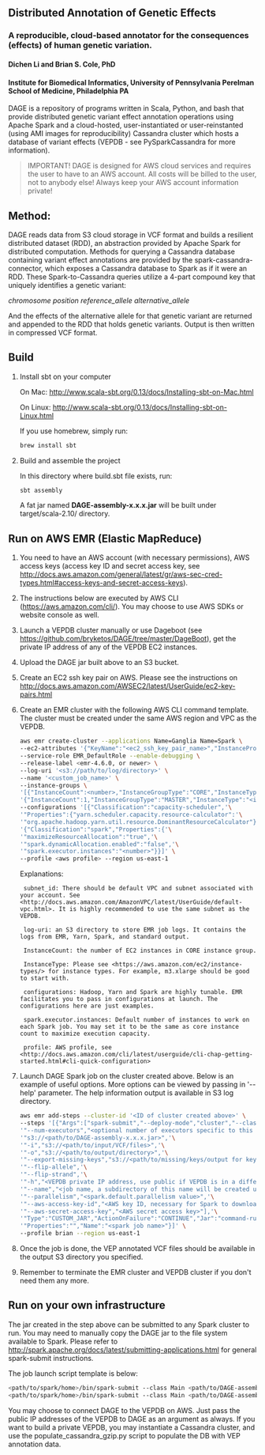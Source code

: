 ## Distributed Annotation of Genetic Effects
### A reproducible, cloud-based annotator for the consequences (effects) of human genetic variation.

#### Dichen Li and Brian S. Cole, PhD
#### Institute for Biomedical Informatics, University of Pennsylvania Perelman School of Medicine, Philadelphia PA

DAGE is a repository of programs written in Scala, Python, and bash that provide distributed genetic variant effect annotation operations using Apache Spark and a cloud-hosted, user-instantiated or user-reinstanted (using AMI images for reproducibility) Cassandra cluster which hosts a database of variant effects (VEPDB - see PySparkCassandra for more information).

> IMPORTANT!
> DAGE is designed for AWS cloud services and requires the user to have to an AWS account.  All costs will be billed to the user, not to anybody else!
> Always keep your AWS account information private!

## Method:

DAGE reads data from S3 cloud storage in VCF format and builds a resilient distributed dataset (RDD), an abstraction provided by Apache Spark for distributed computation.  Methods for querying a Cassandra database containing variant effect annotations are provided by the spark-cassandra-connector, which exposes a Cassandra database to Spark as if it were an RDD.  These Spark-to-Cassandra queries utilize a 4-part compound key that uniquely identifies a genetic variant:

*chromosome    position    reference_allele    alternative_allele*

And the effects of the alternative allele for that genetic variant are returned and appended to the RDD that holds genetic variants. Output is then written in compressed VCF format.

## Build

1. Install sbt on your computer
   
    On Mac: http://www.scala-sbt.org/0.13/docs/Installing-sbt-on-Mac.html
   
    On Linux: http://www.scala-sbt.org/0.13/docs/Installing-sbt-on-Linux.html
   
    If you use homebrew, simply run:
    
    ```bash
    brew install sbt
    ```

2. Build and assemble the project

    In this directory where build.sbt file exists, run: 
    
    ```bash
    sbt assembly 
    ```
    
    A fat jar named **DAGE-assembly-x.x.x.jar** will be built under target/scala-2.10/ directory.


## Run on AWS EMR (Elastic MapReduce)

1. You need to have an AWS account (with necessary permissions), AWS access keys (access key ID and secret access key, see <http://docs.aws.amazon.com/general/latest/gr/aws-sec-cred-types.html#access-keys-and-secret-access-keys>).
2. The instructions below are executed by AWS CLI (<https://aws.amazon.com/cli/>). You may choose to use AWS SDKs or website console as well. 
3. Launch a VEPDB cluster manually or use Dageboot (see <https://github.com/bryketos/DAGE/tree/master/DageBoot>), get the private IP address of any of the VEPDB EC2 instances.
4. Upload the DAGE jar built above to an S3 bucket. 
5. Create an EC2 ssh key pair on AWS. Please see the instructions on <http://docs.aws.amazon.com/AWSEC2/latest/UserGuide/ec2-key-pairs.html>
6. Create an EMR cluster with the following AWS CLI command template. The cluster must be created under the same AWS region and VPC as the VEPDB.
    
    ```bash
    aws emr create-cluster --applications Name=Ganglia Name=Spark \
    --ec2-attributes '{"KeyName":"<ec2_ssh_key_pair_name>","InstanceProfile":"EMR_EC2_DefaultRole","SubnetId":"<subnet_id>"}' \
    --service-role EMR_DefaultRole --enable-debugging \
    --release-label <emr-4.6.0, or newer> \
    --log-uri '<s3://path/to/log/directory>' \
    --name '<custom_job_name>' \
    --instance-groups \
    '[{"InstanceCount":<number>,"InstanceGroupType":"CORE","InstanceType":"<instance_type>","Name":"Core Instance Group"},'\
    '{"InstanceCount":1,"InstanceGroupType":"MASTER","InstanceType":"<instance_type>","Name":"Master Instance Group"}]' \
    --configurations '[{"Classification":"capacity-scheduler",'\
    '"Properties":{"yarn.scheduler.capacity.resource-calculator":'\
    '"org.apache.hadoop.yarn.util.resource.DominantResourceCalculator"}},'\
    '{"Classification":"spark","Properties":{'\
    '"maximizeResourceAllocation":"true",'\
    '"spark.dynamicAllocation.enabled":"false",'\
    '"spark.executor.instances":"<number>"}}]' \
    --profile <aws profile> --region us-east-1
    ```
    
    Explanations: 
        
        subnet_id: There should be default VPC and subnet associated with your account. See <http://docs.aws.amazon.com/AmazonVPC/latest/UserGuide/default-vpc.html>. It is highly recommended to use the same subnet as the VEPDB.
        
        log-uri: an S3 directory to store EMR job logs. It contains the logs from EMR, Yarn, Spark, and standard output.
        
        InstanceCount: the number of EC2 instances in CORE instance group. 
        
        InstanceType: Please see <https://aws.amazon.com/ec2/instance-types/> for instance types. For example, m3.xlarge should be good to start with.
        
        configurations: Hadoop, Yarn and Spark are highly tunable. EMR facilitates you to pass in configurations at launch. The configurations here are just examples.
        
        spark.executor.instances: Default number of instances to work on each Spark job. You may set it to be the same as core instance count to maximize execution capacity.
        
        profile: AWS profile, see <http://docs.aws.amazon.com/cli/latest/userguide/cli-chap-getting-started.html#cli-quick-configuration>

7. Launch DAGE Spark job on the cluster created above. Below is an example of useful options. More options can be viewed by passing in '--help' parameter. The help information output is available in S3 log directory.
    
    ```bash
    aws emr add-steps --cluster-id '<ID of cluster created above>' \
    --steps '[{"Args":["spark-submit","--deploy-mode","cluster","--class","Main",'\
    '"--num-executors","<optional number of executors specific to this job>",'\
    '"s3://<path/to/DAGE-assembly-x.x.x.jar>",'\
    '"-i","s3://<path/to/input/VCF/files>",'\
    '"-o","s3://<path/to/output/directory>",'\
    '"--export-missing-keys","s3://<path/to/missing/keys/output for keys in VCF files not found in VEPDB>/",'\
    '"--flip-allele",'\
    '"--flip-strand",'\
    '"-h","<VEPDB private IP address, use public if VEPDB is in a different VPC or region>",'\
    '"--name","<job name, a subdirectory of this name will be created under the output directory>",'\
    '"--parallelism","<spark.default.parallelism value>",'\
    '"--aws-access-key-id","<AWS key ID, necessary for Spark to download file from S3>",'\
    '"--aws-secret-access-key","<AWS secret access key>"],'\
    '"Type":"CUSTOM_JAR","ActionOnFailure":"CONTINUE","Jar":"command-runner.jar",'\
    '"Properties":"","Name":"<spark job name>"}]' \
    --profile brian --region us-east-1
    ```

8. Once the job is done, the VEP annotated VCF files should be available in the output S3 directory you specified. 
9. Remember to terminate the EMR cluster and VEPDB cluster if you don't need them any more.

## Run on your own infrastructure

The jar created in the step above can be submitted to any Spark cluster to run. You may need to manually copy the DAGE jar to the file system available to Spark. Please refer to <http://spark.apache.org/docs/latest/submitting-applications.html> for general spark-submit instructions.

The job launch script template is below:

```bash
<path/to/spark/home>/bin/spark-submit --class Main <path/to/DAGE-assembly-x.x.x.jar> -i <FileSystemProtocol://><path/to/input/VCF/files> -o <fs-protocol://><path/to/output/directory> -h <VEPDB ip> <other options>
<path/to/spark/home>/bin/spark-submit --class Main <path/to/DAGE-assembly-x.x.x.jar> --help  # to print out help information and show all available options. It is printed out to STDOUT
```

You may choose to connect DAGE to the VEPDB on AWS. Just pass the public IP addresses of the VEPDB to DAGE as an argument as always. If you want to build a private VEPDB, you may instantiate a Cassandra cluster, and use the populate_cassandra_gzip.py script to populate the DB with VEP annotation data.
